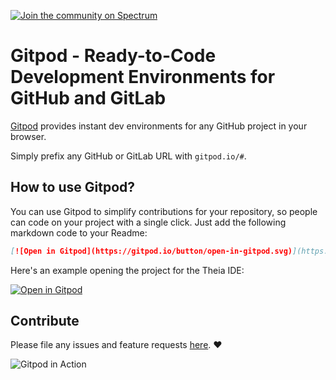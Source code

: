 [![Join the community on Spectrum](https://withspectrum.github.io/badge/badge.svg)](https://spectrum.chat/gitpod)

# Gitpod - Ready-to-Code Development Environments for GitHub and GitLab

[Gitpod](https://gitpod.io) provides instant dev environments for any GitHub project in your browser.

Simply prefix any GitHub or GitLab URL with `gitpod.io/#`.

## How to use Gitpod?

You can use Gitpod to simplify contributions for your repository, so people can code on your project with a single click.
Just add the following markdown code to your Readme:
```md
[![Open in Gitpod](https://gitpod.io/button/open-in-gitpod.svg)](https://gitpod.io/#https://github.com/<org>/<repo>)
```

Here's an example opening the project for the Theia IDE:

[![Open in Gitpod](https://gitpod.io/button/open-in-gitpod.svg)](https://gitpod.io/#https://github.com/theia-ide/theia)

## Contribute

Please file any issues and feature requests [here](https://github.com/gitpod-io/gitpod/issues). :heart:

![Gitpod in Action](https://user-images.githubusercontent.com/372735/56347462-97379f80-61c4-11e9-972d-6bbb233eb883.png)
